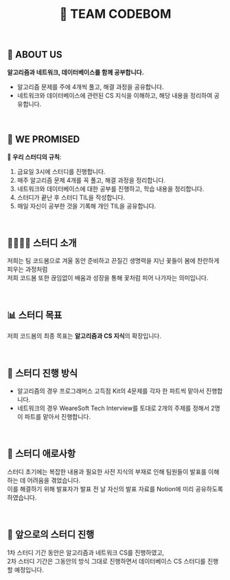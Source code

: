 <h1 align="center">🌸 TEAM CODEBOM </h1>

<br>

## 🌟 ABOUT US

<strong>알고리즘과 네트워크, 데이터베이스를 함께 공부합니다.</strong>

- 알고리즘 문제를 주에 4개씩 풀고, 해결 과정을 공유합니다.
- 네트워크와 데이터베이스에 관련된 CS 지식을 이해하고, 해당 내용을 정리하여 공유합니다.

<br>

## 🌟 WE PROMISED

**📌 우리 스터디의 규칙**:

1. 금요일 3시에 스터디를 진행합니다.
2. 매주 알고리즘 문제 4개를 꼭 풀고, 해결 과정을 정리합니다.
3. 네트워크와 데이터베이스에 대한 공부를 진행하고, 학습 내용을 정리합니다.
4. 스터디가 끝난 후 스터디 TIL을 작성합니다.
5. 매일 자신이 공부한 것을 기록해 개인 TIL을 공유합니다.

<br>

## 👨‍👨‍👦‍👦 스터디 소개

저희는 팀 코드봄으로 겨울 동안 준비하고 끈질긴 생명력을 지닌 꽃들이 봄에 찬란하게 피우는 과정처럼 
<br>
저희 코드봄 또한 끊임없이 배움과 성장을 통해 꽃처럼 피어 나가자는 의미입니다.

<br>

## 📊 스터디 목표

저희 코드봄의 최종 목표는 **알고리즘과 CS 지식**의 확장입니다.

<br>

## 📑 스터디 진행 방식

- 알고리즘의 경우 프로그래머스 고득점 Kit의 4문제를 각자 한 파트씩 맡아서 진행합니다.
- 네트워크의 경우 WeareSoft Tech Interview를 토대로 2개의 주제를 정해서 2명이 파트를 맡아서 진행합니다.

<br>

## 🚨 스터디 애로사항

스터디 초기에는 복잡한 내용과 필요한 사전 지식의 부재로 인해 팀원들이 발표를 이해하는 데 어려움을 겪었습니다. 
<br>
이를 해결하기 위해 발표자가 발표 전 날 자신의 발표 자료를 Notion에 미리 공유하도록 하였습니다.

<br>

## 📆 앞으로의 스터디 진행

1차 스터디 기간 동안은 알고리즘과 네트워크 CS를 진행하였고, 
<br>
2차 스터디 기간은 그동안의 방식 그대로 진행하면서 데이터베이스 CS 스터디를 진행할 예정입니다.
